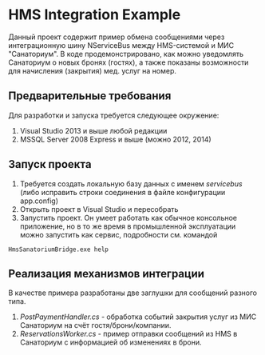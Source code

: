# HMS Integration Example

Данный проект содержит пример обмена сообщениями через интеграционную шину NServiceBus между HMS-системой и МИС "Санаториум". В коде продемонстрировано, как можно уведомлять Санаториум о новых бронях (гостях), а также показаны возможности для начисления (закрытия) мед. услуг на номер.

## Предварительные требования

Для разработки и запуска требуется следующее окружение:

1. Visual Studio 2013 и выше любой редакции
2. MSSQL Server 2008 Express и выше (можно 2012, 2014)

## Запуск проекта

1. Требуется создать локальную базу данных с именем *servicebus* (либо исправить строки соединения в файле конфигурации app.config)
2. Открыть проект в Visual Studio и пересобрать
3. Запустить проект. Он умеет работать как обычное консольное приложение, но в то же время в промышленной эксплуатации можно запустить как сервис, подробности см. командой
```
HmsSanatoriumBridge.exe help
```

## Реализация механизмов интеграции

В качестве примера разработаны две заглушки для сообщений разного типа.

1. *PostPaymentHandler.cs* - обработка событий закрытия услуг из МИС Санаториум на счёт гостя/брони/компании.
2. *ReservationsWorker.cs* - пример отправки сообщений из HMS в Санаториум с информацией об изменениях в брони.
